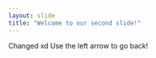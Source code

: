 ```yaml
---
layout: slide
title: "Welcome to our second slide!"
---
```

Changed xd
Use the left arrow to go back!
